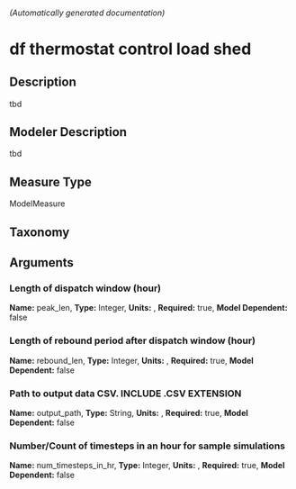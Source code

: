 

###### (Automatically generated documentation)

# df thermostat control load shed

## Description
tbd

## Modeler Description
tbd

## Measure Type
ModelMeasure

## Taxonomy


## Arguments


### Length of dispatch window (hour)

**Name:** peak_len,
**Type:** Integer,
**Units:** ,
**Required:** true,
**Model Dependent:** false


### Length of rebound period after dispatch window (hour)

**Name:** rebound_len,
**Type:** Integer,
**Units:** ,
**Required:** true,
**Model Dependent:** false


### Path to output data CSV. INCLUDE .CSV EXTENSION

**Name:** output_path,
**Type:** String,
**Units:** ,
**Required:** true,
**Model Dependent:** false


### Number/Count of timesteps in an hour for sample simulations

**Name:** num_timesteps_in_hr,
**Type:** Integer,
**Units:** ,
**Required:** true,
**Model Dependent:** false






